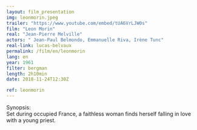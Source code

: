 ```yaml
---
layout: film_presentation
img: leonmorin.jpeg
trailer: "https://www.youtube.com/embed/tUA6VrLJW0s"
film: "Leon Morin"
real: "Jean-Pierre Melville"
actors: " Jean-Paul Belmondo, Emmanuelle Riva, Irène Tunc"
real-link: lucas-belvaux
permalink: /film/en/leonmorin
lang: en
year: 1961
filter: bergman
length: 2h10min
date: 2018-11-24T12:30Z

ref: leonmorin
---
```



<span class="name"> Synopsis:</span> <br/>
<span class="resumefilm"> Set during occupied France, a faithless woman finds herself falling in love with a young priest.  </span>

